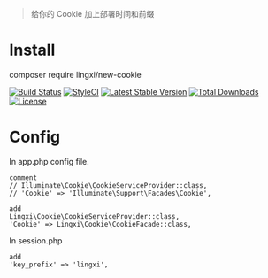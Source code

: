 > 给你的 Cookie 加上部署时间和前缀

# Install

composer require lingxi/new-cookie

[![Build Status](https://travis-ci.org/LingxiTeam/new-cookie.svg?branch=master)](https://travis-ci.org/LingxiTeam/new-cookie.svg?branch=master)
[![StyleCI](https://styleci.io/repos/67868479/shield)](https://styleci.io/repos/67868479)
[![Latest Stable Version](https://poser.pugx.org/lingxi/new-cookie/v/stable)](https://packagist.org/packages/lingxi/new-cookie)
[![Total Downloads](https://poser.pugx.org/lingxi/new-cookie/downloads)](https://packagist.org/packages/lingxi/new-cookie)
[![License](https://poser.pugx.org/lingxi/new-cookie/license)](https://packagist.org/packages/lingxi/new-cookie)

# Config

In app.php config file.

    comment
    // Illuminate\Cookie\CookieServiceProvider::class,
    // 'Cookie' => 'Illuminate\Support\Facades\Cookie',

    add
    Lingxi\Cookie\CookieServiceProvider::class,
    'Cookie' => Lingxi\Cookie\CookieFacade::class,

In session.php

    add
    'key_prefix' => 'lingxi',
